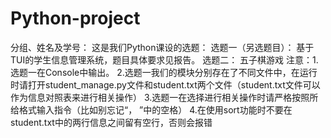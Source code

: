 # Python-project
分组、姓名及学号：
这是我们Python课设的选题：
选题一（另选题目）：
   基于TUI的学生信息管理系统，题目具体要求见报告。
选题二：
   五子棋游戏
注意：1.选题一在Console中输出。
2.选题一我们的模块分别存在了不同文件中，在运行时请打开student_manage.py文件和student.txt两个文件（student.txt文件可以作为信息对照表来进行相关操作）
3.选题一在选择进行相关操作时请严格按照所给格式输入指令（比如别忘记“， ”中的空格）
4.在使用sort功能时不要在student.txt中的两行信息之间留有空行，否则会报错
